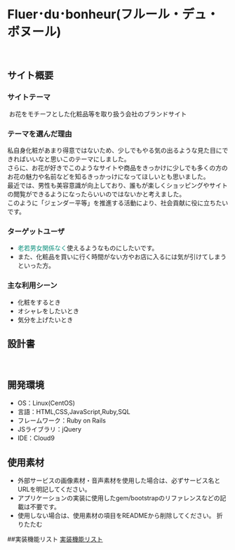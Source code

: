 # Fluer･du･bonheur(フルール・デュ・ボヌール)
​
## サイト概要
### サイトテーマ
​ お花をモチーフとした化粧品等を取り扱う会社のブランドサイト
### テーマを選んだ理由
 私自身化粧があまり得意ではないため、少しでもやる気の出るような見た目にできればいいなと思いこのテーマにしました。</br>
 さらに、お花が好きでこのようなサイトや商品をきっかけに少しでも多くの方のお花の魅力や名前などを知るきっかっけになってほしいとも思いました。</br>
 最近では、男性も美容意識が向上しており、誰もが楽しくショッピングやサイトの閲覧ができるようになったらいいのではないかと考えました。</br>
 このように「ジェンダー平等」を推進する活動により、社会貢献に役に立ちたいです。
### ターゲットユーザ
* <font color="0c907d">老若男女関係なく</font>使えるようなものにしたいです。
* また、化粧品を買いに行く時間がない方やお店に入るには気が引けてしまうといった方。
### 主な利用シーン
* 化粧をするとき
* オシャレをしたいとき
* 気分を上げたいとき
## 設計書
​
## 開発環境
- OS：Linux(CentOS)
- 言語：HTML,CSS,JavaScript,Ruby,SQL
- フレームワーク：Ruby on Rails
- JSライブラリ：jQuery
- IDE：Cloud9
​
## 使用素材
- 外部サービスの画像素材・音声素材を使用した場合は、必ずサービス名とURLを明記してください。
- アプリケーションの実装に使用したgem/bootstrapのリファレンスなどの記載は不要です。
- 使用しない場合は、使用素材の項目をREADMEから削除してください。
折りたたむ

##実装機能リスト
[実装機能リスト](https://docs.google.com/spreadsheets/d/1ixbunnamu9RIP0kuwsbsDyIti1Ks4xZuxoGyMQ-0HhI/edit?usp=sharing)
